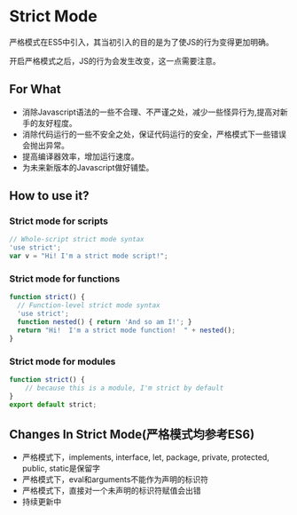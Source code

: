 # Strict Mode 

严格模式在ES5中引入，其当初引入的目的是为了使JS的行为变得更加明确。 

开启严格模式之后，JS的行为会发生改变，这一点需要注意。 

## For What 

* 消除Javascript语法的一些不合理、不严谨之处，减少一些怪异行为,提高对新手的友好程度。
* 消除代码运行的一些不安全之处，保证代码运行的安全，严格模式下一些错误会抛出异常。
* 提高编译器效率，增加运行速度。
* 为未来新版本的Javascript做好铺垫。 

## How to use it? 
### Strict mode for scripts 
``` Javascript
// Whole-script strict mode syntax
'use strict';
var v = "Hi! I'm a strict mode script!"; 
```
### Strict mode for functions 
``` Javascript
function strict() {
  // Function-level strict mode syntax
  'use strict';
  function nested() { return 'And so am I!'; }
  return "Hi!  I'm a strict mode function!  " + nested();
}
```
### Strict mode for modules 
``` Javascript
function strict() {
    // because this is a module, I'm strict by default
}
export default strict;
``` 

## Changes In Strict Mode(严格模式均参考ES6) 

* 严格模式下，implements, interface, let, package, private, protected, public, static是保留字
* 严格模式下，eval和arguments不能作为声明的标识符
* 严格模式下，直接对一个未声明的标识符赋值会出错
* 持续更新中
